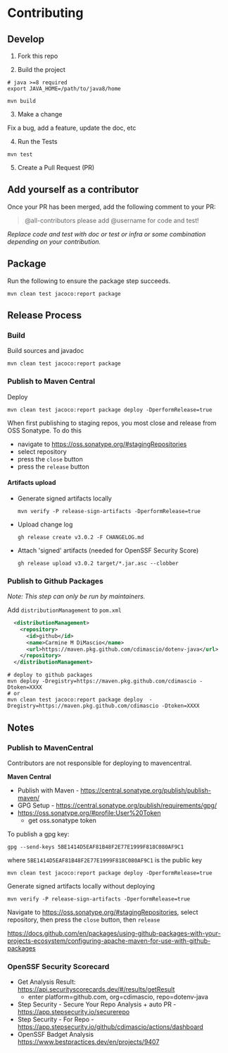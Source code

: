 # Contributing

## Develop

1. Fork this repo

2. Build the project

  ```shell
  # java >=8 required
  export JAVA_HOME=/path/to/java8/home

  mvn build
  ```

3. Make a change

  Fix a bug, add a feature, update the doc, etc

4. Run the Tests

  ```shell
  mvn test
  ```

5. Create a Pull Request (PR)

## Add yourself as a contributor

Once your PR has been merged, add the following comment to your PR:

>@all-contributors please add @username for code and test!

_Replace code and test with doc or test or infra or some combination depending on your contribution._

## Package

Run the following to ensure the package step succeeds.

```shell
mvn clean test jacoco:report package 
```

## Release Process

### Build

Build sources and javadoc
```shell
mvn clean test jacoco:report package 
```

### Publish to Maven Central

Deploy
```shell
mvn clean test jacoco:report package deploy -DperformRelease=true
```
When first publishing to staging repos, you most close and release from OSS Sonatype. To do this
- navigate to https://oss.sonatype.org/#stagingRepositories
- select repository
- press the `close` button
- press the `release` button

#### Artifacts upload

- Generate signed artifacts locally
  ```shell
  mvn verify -P release-sign-artifacts -DperformRelease=true
  ```

- Upload change log
  ```shell
  gh release create v3.0.2 -F CHANGELOG.md
  ```

- Attach 'signed' artifacts (needed for OpenSSF Security Score)
  ```shell
  gh release upload v3.0.2 target/*.jar.asc --clobber       
  ```

### Publish to Github Packages

_Note: This step can only be run by maintainers._

Add `distributionManagement` to `pom.xml`

```xml
  <distributionManagement>
    <repository>
      <id>github</id>
      <name>Carmine M DiMascio</name>
      <url>https://maven.pkg.github.com/cdimascio/dotenv-java</url>
    </repository>
  </distributionManagement>
```

```shell
# deploy to github packages
mvn deploy -Dregistry=https://maven.pkg.github.com/cdimascio -Dtoken=XXXX
# or
mvn clean test jacoco:report package deploy  -Dregistry=https://maven.pkg.github.com/cdimascio -Dtoken=XXXX
```

## Notes


### Publish to MavenCentral

Contributors are not responsible for deploying to mavencentral.

**Maven Central**

- Publish with Maven - https://central.sonatype.org/publish/publish-maven/
- GPG Setup - https://central.sonatype.org/publish/requirements/gpg/
- https://oss.sonatype.org/#profile;User%20Token
  - get oss.sonatype token

To publish a gpg key:

```shell
gpg --send-keys 5BE1414D5EAF81B48F2E77E1999F818C080AF9C1
````

where `5BE1414D5EAF81B48F2E77E1999F818C080AF9C1` is the public key


```shell
mvn clean test jacoco:report package deploy -DperformRelease=true
```

Generate signed artifacts locally without deploying

```shell
mvn verify -P release-sign-artifacts -DperformRelease=true
```

Navigate to https://oss.sonatype.org/#stagingRepositories, select repository, then press the `close` button, then  `release`


https://docs.github.com/en/packages/using-github-packages-with-your-projects-ecosystem/configuring-apache-maven-for-use-with-github-packages


### OpenSSF Security Scorecard
- Get Analysis Result: https://api.securityscorecards.dev/#/results/getResult
  - enter platform=github.com, org=cdimascio, repo=dotenv-java
- Step Security - Secure Your Repo Analysis + auto PR - https://app.stepsecurity.io/securerepo
- Step Security - For Repo - https://app.stepsecurity.io/github/cdimascio/actions/dashboard
- OpenSSF Badget Analysis https://www.bestpractices.dev/en/projects/9407
